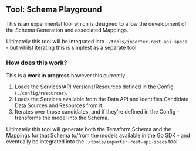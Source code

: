 ## Tool: Schema Playground

This is an experimental tool which is designed to allow the development of the Schema Generation and associated Mappings.

Ultimately this tool will be integrated into `./tools/importer-rest-api-specs` - but whilst iterating this is simplest as a separate tool.

### How does this work?

This is a **work in progress** however this currently:

1. Loads the Services/API Versions/Resources defined in the Config (`./config/resources`).
2. Loads the Services available from the Data API and identifies Candidate Data Sources and Resources from it.
3. Iterates over those candidates, and if they're defined in the Config - transforms the model into the Schema.

Ultimately this tool will generate both the Terraform Schema and the Mappings for that Schema to/from the models available in the Go SDK - and eventually be integrated into the `./tools/importer-rest-api-specs` tool.
